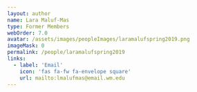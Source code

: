 ```yaml
---
layout: author
name: Lara Maluf-Mas
type: Former Members
webOrder: 7.0
avatar: /assets/images/peopleImages/laramalufspring2019.png
imageMask: 0
permalink: /people/laramalufspring2019
links:
  - label: 'Email'
    icon: 'fas fa-fw fa-envelope square'
    url: mailto:lmalufmas@email.wm.edu
---
```

